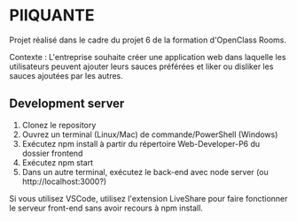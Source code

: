 # PIIQUANTE

Projet réalisé dans le cadre du projet 6 de la formation d'OpenClass Rooms.

Contexte : 
L'entreprise souhaite créer une application web dans laquelle les utilisateurs peuvent ajouter leurs sauces préférées et liker ou disliker les sauces ajoutées par les autres.


## Development server

1. Clonez le repository
2. Ouvrez un terminal (Linux/Mac) de commande/PowerShell
(Windows)
3. Exécutez npm install à partir du répertoire Web-Developer-P6 du dossier frontend
4. Exécutez npm start
5. Dans un autre terminal, exécutez le back-end avec node server (ou http://localhost:3000?)

Si vous utilisez VSCode, utilisez l'extension LiveShare pour faire fonctionner le
serveur front-end sans avoir recours à npm install.